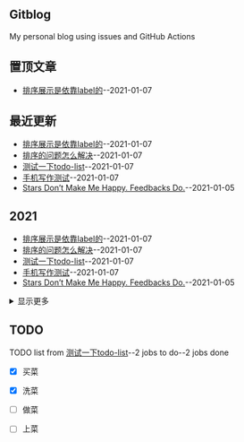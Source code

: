## Gitblog
My personal blog using issues and GitHub Actions
## 置顶文章
- [排序展示是依靠label的](https://github.com/drunkwretch/drunkwretch.github.io/issues/7)--2021-01-07
## 最近更新
- [排序展示是依靠label的](https://github.com/drunkwretch/drunkwretch.github.io/issues/7)--2021-01-07
- [排序的问题怎么解决](https://github.com/drunkwretch/drunkwretch.github.io/issues/6)--2021-01-07
- [测试一下todo-list](https://github.com/drunkwretch/drunkwretch.github.io/issues/5)--2021-01-07
- [手机写作测试](https://github.com/drunkwretch/drunkwretch.github.io/issues/4)--2021-01-07
- [Stars Don’t Make Me Happy. Feedbacks Do.](https://github.com/drunkwretch/drunkwretch.github.io/issues/3)--2021-01-05
## 2021
- [排序展示是依靠label的](https://github.com/drunkwretch/drunkwretch.github.io/issues/7)--2021-01-07
- [排序的问题怎么解决](https://github.com/drunkwretch/drunkwretch.github.io/issues/6)--2021-01-07
- [测试一下todo-list](https://github.com/drunkwretch/drunkwretch.github.io/issues/5)--2021-01-07
- [手机写作测试](https://github.com/drunkwretch/drunkwretch.github.io/issues/4)--2021-01-07
- [Stars Don’t Make Me Happy. Feedbacks Do.](https://github.com/drunkwretch/drunkwretch.github.io/issues/3)--2021-01-05
<details><summary>  
显示更多

</summary>

- [第二次测试使用](https://github.com/drunkwretch/drunkwretch.github.io/issues/2)--2021-01-05
- [利用github issue和githubpages写博客](https://github.com/drunkwretch/drunkwretch.github.io/issues/1)--2021-01-05

</details>

## TODO
TODO list from [测试一下todo-list](https://github.com/drunkwretch/drunkwretch.github.io/issues/5)--2 jobs to do--2 jobs done
- [x] 买菜
- [x] 洗菜
- [ ] 做菜
- [ ] 上菜

